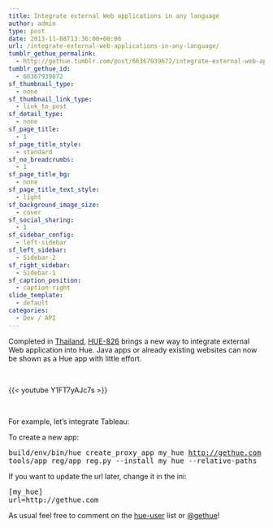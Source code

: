 ```yaml
---
title: Integrate external Web applications in any language
author: admin
type: post
date: 2013-11-08T13:36:00+00:00
url: /integrate-external-web-applications-in-any-language/
tumblr_gethue_permalink:
  - http://gethue.tumblr.com/post/66367939672/integrate-external-web-applications-in-any-language
tumblr_gethue_id:
  - 66367939672
sf_thumbnail_type:
  - none
sf_thumbnail_link_type:
  - link_to_post
sf_detail_type:
  - none
sf_page_title:
  - 1
sf_page_title_style:
  - standard
sf_no_breadcrumbs:
  - 1
sf_page_title_bg:
  - none
sf_page_title_text_style:
  - light
sf_background_image_size:
  - cover
sf_social_sharing:
  - 1
sf_sidebar_config:
  - left-sidebar
sf_left_sidebar:
  - Sidebar-2
sf_right_sidebar:
  - Sidebar-1
sf_caption_position:
  - caption-right
slide_template:
  - default
categories:
  - Dev / API
---
```


<p id="docs-internal-guid-711cc362-37b7-d05c-55d3-ea64d369838b">
  Completed in <a href="http://gethue.tumblr.com/post/66661140648/hue-team-retreat-thailand">Thailand</a>, <a href="https://issues.cloudera.org/browse/HUE-826">HUE-826</a> brings a new way to integrate external Web application into Hue. Java apps or already existing websites can now be shown as a Hue app with little effort.
</p>

&nbsp;

{{< youtube Y1FT7yAJc7s >}}

&nbsp;

For example, let’s integrate Tableau:

<span>To create a new app:</span>

<pre class="code">build/env/bin/hue create_proxy_app my_hue <a href="http://gethue.com">http://gethue.com</a>
tools/app_reg/app_reg.py --install my_hue --relative-paths</pre>

<span>If you want to update the url later, change it in the ini:</span>

<pre class="code">[my_hue]
url=http://gethue.com</pre>

<span>As usual feel free to comment on the </span>[<span>hue-user</span>][1] <span>list or </span>[<span>@gethue</span>][2]<span>!</span>

[1]: http://groups.google.com/a/cloudera.org/group/hue-user
[2]: https://twitter.com/gethue
